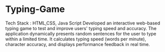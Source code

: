 # Typing-Game
Tech Stack : HTML,CSS, Java Script
Developed an interactive web-based typing game to test and improve users' typing speed and accuracy. The application dynamically presents random sentences for the user to type within a limited time. It calculates typing speed (words per minute), character accuracy, and displays performance feedback in real time.
